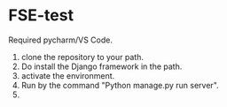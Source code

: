 # FSE-test


Required pycharm/VS Code.


1. clone the repository to your path.
2. Do install the Django framework in the path.
3. activate the environment.
4. Run by the command "Python manage.py run server".
5. 
